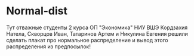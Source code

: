 # Normal-dist
Тут отважные студенты 2 курса ОП "Экономика" НИУ ВШЭ Кордзахия Натела, Скворцов Иван, Татаринов Артем и Никулина Евгения решили сделать плакат про нормальное распределение и вывод этого распределения из предпосылок!
